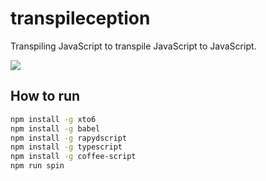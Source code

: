 # transpileception
Transpiling JavaScript to transpile JavaScript to JavaScript.

![](http://sensesofcinema.com/wp-content/uploads/2010/10/inception1.png)

## How to run
```bash
npm install -g xto6
npm install -g babel
npm install -g rapydscript
npm install -g typescript 
npm install -g coffee-script
npm run spin
```
